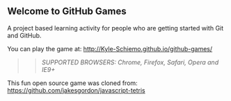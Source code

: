 ## Welcome to GitHub Games

A project based learning activity for people who are getting started with Git and GitHub.

You can play the game at: http://Kyle-Schiemo.github.io/github-games/

>> _*SUPPORTED BROWSERS*: Chrome, Firefox, Safari, Opera and IE9+_

This fun open source game was cloned from: https://github.com/jakesgordon/javascript-tetris
